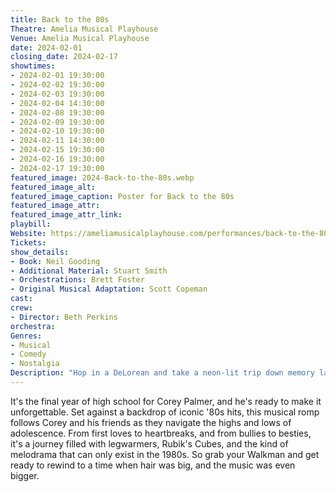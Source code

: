 ```yaml
---
title: Back to the 80s
Theatre: Amelia Musical Playhouse
Venue: Amelia Musical Playhouse
date: 2024-02-01
closing_date: 2024-02-17
showtimes:
- 2024-02-01 19:30:00
- 2024-02-02 19:30:00
- 2024-02-03 19:30:00
- 2024-02-04 14:30:00
- 2024-02-08 19:30:00
- 2024-02-09 19:30:00
- 2024-02-10 19:30:00
- 2024-02-11 14:30:00
- 2024-02-15 19:30:00
- 2024-02-16 19:30:00
- 2024-02-17 19:30:00
featured_image: 2024-Back-to-the-80s.webp
featured_image_alt: 
featured_image_caption: Poster for Back to the 80s
featured_image_attr: 
featured_image_attr_link: 
playbill:
Website: https://ameliamusicalplayhouse.com/performances/back-to-the-80s-musical/
Tickets: 
show_details: 
- Book: Neil Gooding
- Additional Material: Stuart Smith
- Orchestrations: Brett Foster
- Original Musical Adaptation: Scott Copeman
cast:
crew:
- Director: Beth Perkins
orchestra:
Genres:
- Musical
- Comedy
- Nostalgia
Description: "Hop in a DeLorean and take a neon-lit trip down memory lane in this jukebox musical extravaganza."
---
```

It's the final year of high school for Corey Palmer, and he's ready to make it unforgettable. Set against a backdrop of iconic '80s hits, this musical romp follows Corey and his friends as they navigate the highs and lows of adolescence. From first loves to heartbreaks, and from bullies to besties, it's a journey filled with legwarmers, Rubik's Cubes, and the kind of melodrama that can only exist in the 1980s. So grab your Walkman and get ready to rewind to a time when hair was big, and the music was even bigger.